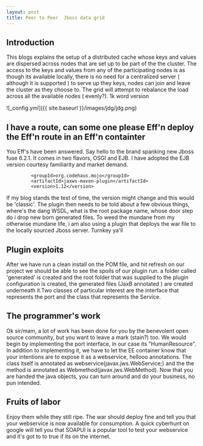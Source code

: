 ```yaml
---
layout: post
title: Peer to Peer  Jboss data grid
---
```


## Introduction

This blogs explains the setup of a distributed cache whose keys and values are dispersed across nodes that are
set up to be part of the the cluster. The access to the keys and values from any of the participating nodes is
as though its available locally, there is no need for a centralized server ( although it is supported ) to serve up
they keys, nodes can join and leave the cluster as they choose to. The grid will attempt to rebalance the load across all
the available nodes ( evenly?). 1k word version

![_config.yml]({{ site.baseurl }}/images/jdg/jdg.png)




## I have a route, can some one please Eff'n deploy the Eff'n route in an Eff'n containter

You Eff's have been answered. Say hello to the brand spanking new Jboss fuse 6.2.1. It comes in two flavors, OSGI and EJB. I have
adopted the EJB version courtesy familiarity and market demand.


```
         <groupId>org.codehaus.mojo</groupId>
         <artifactId>jaxws-maven-plugin</artifactId>
         <version>1.12</version>
```
If my blog stands the test of time, the version might change and this would be 'classic'. The plugin then needs to be told
about a few obvious things, where's the dang WSDL, what is the root package name, whose door step do i drop new born generated files.
To weed the mundane from my otherwise mundane life, i am also using a plugin that deploys the war file to the locally sourced
Jboss server. Turnkey ya'll

## Plugin exploits

After we have run a clean install on the POM file, and hit refresh on our project we should be able to see the spoils of our plugin
run. a folder called 'generated' is created and the root folder that was supplied to the plugin configuration is created, the generated
files (JaxB annotated ) are created underneath it.Two classes of particular interest are the interface that represents the port and the
class that represents the Service.

## The programmer's work

Ok sir/mam, a lot of work has been done for you by the benevolent open source community, but you want to leave a mark (stain?) too. We would
begin by implementing the port interface, in our case its "HumanResource". In addition to implementing it, we have to let the EE container
know that your intentions are to expose it as a webservice, hellooo annotations. The class itself is annotated as webservice(javax.jws.WebService;) and the the method
is annotated as Webmethod(javax.jws.WebMethod). Now that you are handed the java objects, you can turn around and do your business, no pun intended.

## Fruits of labor

Enjoy them while they still ripe. The war should deploy fine and tell you that your webservice is now available for consumption. A quick cyberhunt on
google will tell you that SOAPUI is a popular tool to test your webservice and it's got to to true if its on the internet.













